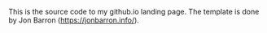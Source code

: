 This is the source code to my github.io landing page. The template is done by Jon Barron (https://jonbarron.info/).
